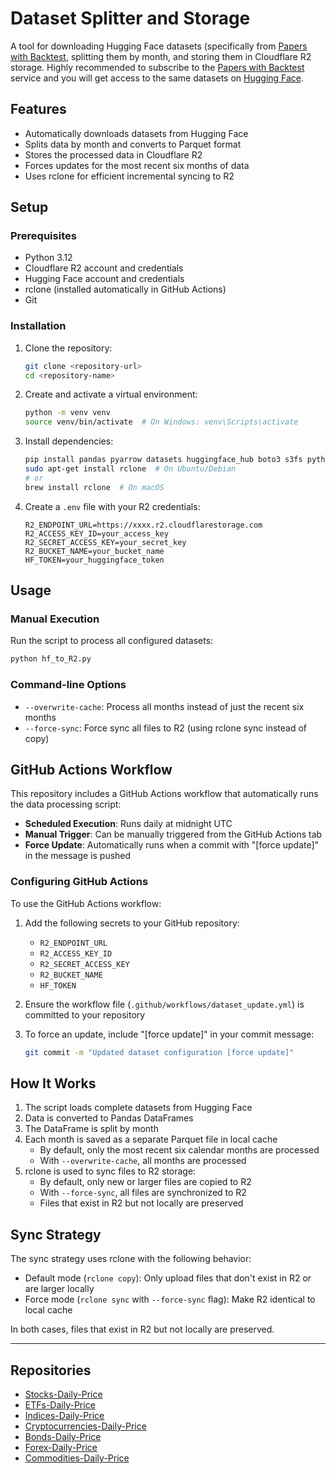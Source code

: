 # Dataset Splitter and Storage

A tool for downloading Hugging Face datasets (specifically from [Papers with Backtest](https://paperswithbacktest.com), splitting them by month, and storing them in Cloudflare R2 storage.
Highly recommended to subscribe to the [Papers with Backtest](https://paperswithbacktest.com) service and you will get access to the same datasets on [Hugging Face](https://huggingface.co/paperswithbacktest). 

## Features

- Automatically downloads datasets from Hugging Face
- Splits data by month and converts to Parquet format
- Stores the processed data in Cloudflare R2
- Forces updates for the most recent six months of data
- Uses rclone for efficient incremental syncing to R2

## Setup

### Prerequisites

- Python 3.12
- Cloudflare R2 account and credentials
- Hugging Face account and credentials
- rclone (installed automatically in GitHub Actions)
- Git

### Installation

1. Clone the repository:
   ```bash
   git clone <repository-url>
   cd <repository-name>
   ```

2. Create and activate a virtual environment:
   ```bash
   python -m venv venv
   source venv/bin/activate  # On Windows: venv\Scripts\activate
   ```

3. Install dependencies:
   ```bash
   pip install pandas pyarrow datasets huggingface_hub boto3 s3fs python-dotenv
   sudo apt-get install rclone  # On Ubuntu/Debian
   # or
   brew install rclone  # On macOS
   ```

4. Create a `.env` file with your R2 credentials:
   ```
   R2_ENDPOINT_URL=https://xxxx.r2.cloudflarestorage.com
   R2_ACCESS_KEY_ID=your_access_key
   R2_SECRET_ACCESS_KEY=your_secret_key
   R2_BUCKET_NAME=your_bucket_name
   HF_TOKEN=your_huggingface_token
   ```

## Usage

### Manual Execution

Run the script to process all configured datasets:

```bash
python hf_to_R2.py
```

### Command-line Options

- `--overwrite-cache`: Process all months instead of just the recent six months
- `--force-sync`: Force sync all files to R2 (using rclone sync instead of copy)

## GitHub Actions Workflow

This repository includes a GitHub Actions workflow that automatically runs the data processing script:

- **Scheduled Execution**: Runs daily at midnight UTC
- **Manual Trigger**: Can be manually triggered from the GitHub Actions tab
- **Force Update**: Automatically runs when a commit with "[force update]" in the message is pushed

### Configuring GitHub Actions

To use the GitHub Actions workflow:

1. Add the following secrets to your GitHub repository:
   - `R2_ENDPOINT_URL`
   - `R2_ACCESS_KEY_ID`
   - `R2_SECRET_ACCESS_KEY`
   - `R2_BUCKET_NAME`
   - `HF_TOKEN`

2. Ensure the workflow file (`.github/workflows/dataset_update.yml`) is committed to your repository

3. To force an update, include "[force update]" in your commit message:
   ```bash
   git commit -m "Updated dataset configuration [force update]"
   ```

## How It Works

1. The script loads complete datasets from Hugging Face
2. Data is converted to Pandas DataFrames
3. The DataFrame is split by month
4. Each month is saved as a separate Parquet file in local cache
   - By default, only the most recent six calendar months are processed
   - With `--overwrite-cache`, all months are processed
5. rclone is used to sync files to R2 storage:
   - By default, only new or larger files are copied to R2
   - With `--force-sync`, all files are synchronized to R2
   - Files that exist in R2 but not locally are preserved

## Sync Strategy

The sync strategy uses rclone with the following behavior:
- Default mode (`rclone copy`): Only upload files that don't exist in R2 or are larger locally
- Force mode (`rclone sync` with `--force-sync` flag): Make R2 identical to local cache

In both cases, files that exist in R2 but not locally are preserved.

---

## Repositories

- [Stocks-Daily-Price](https://huggingface.co/paperswithbacktest/Stocks-Daily-Price)
- [ETFs-Daily-Price](https://huggingface.co/paperswithbacktest/ETFs-Daily-Price)
- [Indices-Daily-Price](https://huggingface.co/paperswithbacktest/Indices-Daily-Price)
- [Cryptocurrencies-Daily-Price](https://huggingface.co/paperswithbacktest/Cryptocurrencies-Daily-Price)
- [Bonds-Daily-Price](https://huggingface.co/paperswithbacktest/Bonds-Daily-Price)
- [Forex-Daily-Price](https://huggingface.co/paperswithbacktest/Forex-Daily-Price)
- [Commodities-Daily-Price](https://huggingface.co/paperswithbacktest/Commodities-Daily-Price)




